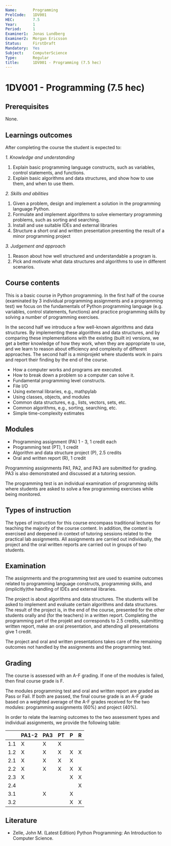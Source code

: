 ```yaml
---
Name:       Programming  
PrelCode:   1DV001  
HEC:        7.5  
Year:       1  
Period:     1  
Examiner1:  Jonas Lundberg
Examiner2:  Morgan Ericsson
Status:     FirstDraft  
Mandatory:  Yes  
Subject:    ComputerScience  
Type:       Regular 
title:      1DV001 - Programming (7.5 hec)
---
```


# 1DV001 - Programming (7.5 hec)

## Prerequisites

None.

## Learnings outcomes

After completing the course the student is expected to:

*1. Knowledge and understanding*

1. Explain basic programming language constructs, such as variables, control statements, and functions.
1. Explain basic algorithms and data structures, and show how to use them, and when to use them.

*2.	Skills and abilities*

1. Given a problem, design and implement a solution in the programming language Python.
1. Formulate and implement algorithms to solve elementary programming problems, such as sorting and searching.
1. Install and use suitable IDEs and external libraries
1. Structure a short oral and written presentation presenting the result of a minor programming project

*3.	Judgement and approach*

1. Reason about how well structured and understandable a program is.
1. Pick and motivate what data structures and algorithms to use in different scenarios.

## Course contents

This is a basic course in Python programming. In the first half of the course (examinated by 3 individual programming assignments and a programming test) we focus on the fundamentals of Python programming  language (e.g. variables, control statements, functions) and practice programming skills by solving a 
number of programming exercises. 

In the second half we  introduce a few well-known algorithms and data structures. By implementing 
these algorithms  and data structures, and by comparing these implementations with the existing 
(built in) versions, we get a better knowledge of how they work, when they are appropriate to use, 
and we learn to reason about efficiency and complexity of different approaches. The second half 
is a miniprojekt where students work in pairs and report their finding by the end of the course.

- How a computer works and programs are executed.
- How to break down a problem so a computer can solve it.
- Fundamental programming level constructs.
- File I/O
- Using external libraries, e.g., mathpylab
- Using classes, objects, and modules
- Common data structures, e.g., lists, vectors, sets, etc.
- Common algorithms, e.g., sorting, searching, etc.
- Simple time-complexity estimates

## Modules

- Programming assignment (PA) 1 - 3, 1 credit each
- Programming test (PT), 1 credit
- Algorithm and data structure project (P), 2.5 credits
- Oral and written report (R), 1 credit 

Programming assignments PA1, PA2, and PA3 are submitted for grading. PA3 is also demonstrated and discussed at a tutoring session.

The programming test is an individual examination of programming 
skills where students are asked to solve a few programming exercises 
while being monitored. 

## Types of instruction
The types of instruction for this course encompass traditional lectures for teaching the majority of the course content. 
In addition, the content is exercised and deepened in context of tutoring sessions related to the practical lab assignments. 
All assignments are carried out individually, the project and the oral written reports are carried out in groups of two students.

## Examination

The assignments and the programming test are used to examine outcomes 
related to programming language constructs, programming skills, and (implicitly)the handling of IDEs and external libraries.

The project is about algorithms and data structures. The students will be asked to implement and evaluate certain algorithms and data structures. The result of the project is, in the end of the course, presented for the other students orally and (for the teachers) in a written report. Completing the programming part of the projekt and corresponds to 2.5 credits, submitting written report, make an oral presentation, and attending all presentations give 1 credit.  

The project and oral and written presentations takes care of the remaining outcomes not handled by the assignments and 
the programming test. 

## Grading

The course is assessed with an A-F grading.  If one of the modules is failed, then final course grade is F.

The modules programming test and oral and written report are graded as Pass or Fail. If both are passed, the final course grade is an A-F grade based on a weighted average of the A-F grades received for the two modules: programming assignments (60%) and project (40%).


In order to relate the learning outcomes to the two assessment types and individual assignments, we provide the following table:

|     | PA1-2 | PA3 | PT  |  P  |  R  | 
| --- | ----- | --- | --- | --- | --- |
| 1.1 | X     | X   | X   |     |     |
| 1.2 | X     | X   | X   |  X  |  X  |
| 2.1 | X     | X   | X   |  X  |     |
| 2.2 | X     | X   | X   |  X  |  X  |
| 2.3 | X     |     |     | X   |  X  |
| 2.4 |       |     |     |     |  X  |
| 3.1 |       |  X  |     | X   |     |
| 3.2 |       |     |     | X   |  X  |

## Literature

- Zelle, John M. (Latest Edition) Python Programming: An Introduction to Computer Science.
